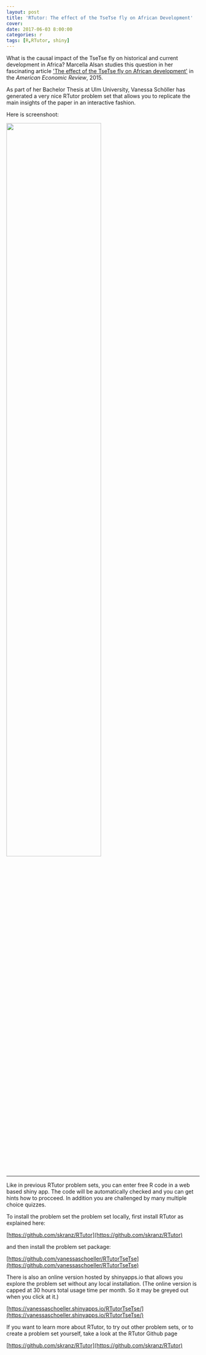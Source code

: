 ```yaml
---
layout: post
title: 'RTutor: The effect of the TseTse fly on African Development'
cover: 
date: 2017-06-03 8:00:00
categories: r
tags: [R,RTutor, shiny]
---
```


What is the causal impact of the TseTse fly on historical and current development in Africa? Marcella Alsan studies this question in her fascinating article ['The effect of the TseTse fly on African development'](https://www.aeaweb.org/articles?id=10.1257/aer.20130604) in the *American Economic Review*, 2015. 

As part of her Bachelor Thesis at Ulm University, Vanessa Schöller has generated a very nice RTutor problem set  that allows you to replicate the main insights of the paper in an interactive fashion.

Here is screenshoot:

<img src="http://skranz.github.io/images/tsetse.png" style="width: 70%; height: 70%">

<hr>

Like in previous RTutor problem sets, you can enter free R code in a web based shiny app. The code will be automatically checked and you can get hints how to procceed. In addition you are challenged by many multiple choice quizzes.

To install the problem set the problem set locally, first install RTutor as explained here:

[https://github.com/skranz/RTutor](https://github.com/skranz/RTutor)

and then install the problem set package:

[https://github.com/vanessaschoeller/RTutorTseTse](https://github.com/vanessaschoeller/RTutorTseTse)

There is also an online version hosted by shinyapps.io that allows you explore the problem set without any local installation. (The online version is capped at 30 hours total usage time per month. So it may be greyed out when you click at it.)

[https://vanessaschoeller.shinyapps.io/RTutorTseTse/](https://vanessaschoeller.shinyapps.io/RTutorTseTse/)

If you want to learn more about RTutor, to try out other problem sets, or to create a problem set yourself, take a look at the RTutor Github page

[https://github.com/skranz/RTutor](https://github.com/skranz/RTutor)


